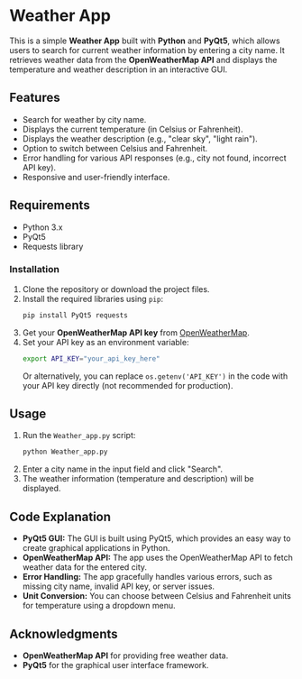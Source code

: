 
# Weather App

This is a simple **Weather App** built with **Python** and **PyQt5**, which allows users to search for current weather information by entering a city name. It retrieves weather data from the **OpenWeatherMap API** and displays the temperature and weather description in an interactive GUI.

## Features
- Search for weather by city name.
- Displays the current temperature (in Celsius or Fahrenheit).
- Displays the weather description (e.g., "clear sky", "light rain").
- Option to switch between Celsius and Fahrenheit.
- Error handling for various API responses (e.g., city not found, incorrect API key).
- Responsive and user-friendly interface.

## Requirements
- Python 3.x
- PyQt5
- Requests library

### Installation

1. Clone the repository or download the project files.
2. Install the required libraries using `pip`:
   ```bash
   pip install PyQt5 requests
   ```
3. Get your **OpenWeatherMap API key** from [OpenWeatherMap](https://openweathermap.org/).
4. Set your API key as an environment variable:
   ```bash
   export API_KEY="your_api_key_here"
   ```
   Or alternatively, you can replace `os.getenv('API_KEY')` in the code with your API key directly (not recommended for production).

## Usage

1. Run the `Weather_app.py` script:
   ```bash
   python Weather_app.py
   ```
2. Enter a city name in the input field and click "Search".
3. The weather information (temperature and description) will be displayed.


## Code Explanation

- **PyQt5 GUI:** The GUI is built using PyQt5, which provides an easy way to create graphical applications in Python.
- **OpenWeatherMap API:** The app uses the OpenWeatherMap API to fetch weather data for the entered city.
- **Error Handling:** The app gracefully handles various errors, such as missing city name, invalid API key, or server issues.
- **Unit Conversion:** You can choose between Celsius and Fahrenheit units for temperature using a dropdown menu.


## Acknowledgments
- **OpenWeatherMap API** for providing free weather data.
- **PyQt5** for the graphical user interface framework.
